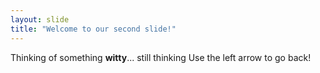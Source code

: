 ```yaml
---
layout: slide
title: "Welcome to our second slide!"
---
```

Thinking of something **witty**... still thinking
Use the left arrow to go back!
